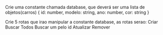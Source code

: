 Crie uma constante chamada database, que deverá ser uma lista de objetos(carros)
{
    id: number,
    modelo: string,
    ano: number,
    cor: string
}

Crie 5 rotas que irao manipular a constante database, as rotas serao:
Criar
Buscar Todos
Buscar um pelo id
Atualizar
Remover